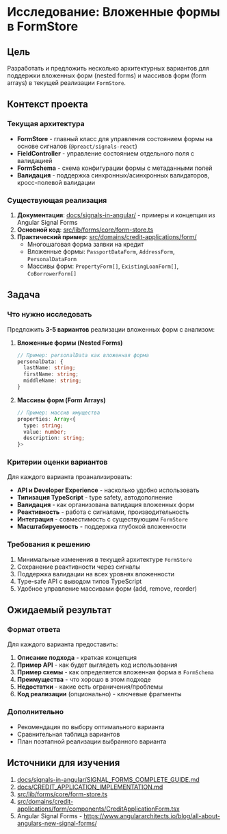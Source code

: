 # Исследование: Вложенные формы в FormStore

## Цель
Разработать и предложить несколько архитектурных вариантов для поддержки вложенных форм (nested forms) и массивов форм (form arrays) в текущей реализации `FormStore`.

## Контекст проекта

### Текущая архитектура
- **FormStore** - главный класс для управления состоянием формы на основе сигналов (`@preact/signals-react`)
- **FieldController** - управление состоянием отдельного поля с валидацией
- **FormSchema** - схема конфигурации формы с метаданными полей
- **Валидация** - поддержка синхронных/асинхронных валидаторов, кросс-полевой валидации

### Существующая реализация
1. **Документация**: [docs/signals-in-angular/](docs/signals-in-angular/) - примеры и концепция из Angular Signal Forms
2. **Основной код**: [src/lib/forms/core/form-store.ts](src/lib/forms/core/form-store.ts)
3. **Практический пример**: [src/domains/credit-applications/form/](src/domains/credit-applications/form/)
   - Многошаговая форма заявки на кредит
   - Вложенные формы: `PassportDataForm`, `AddressForm`, `PersonalDataForm`
   - Массивы форм: `PropertyForm[]`, `ExistingLoanForm[]`, `CoBorrowerForm[]`

## Задача

### Что нужно исследовать
Предложить **3-5 вариантов** реализации вложенных форм с анализом:

1. **Вложенные формы (Nested Forms)**
   ```typescript
   // Пример: personalData как вложенная форма
   personalData: {
     lastName: string;
     firstName: string;
     middleName: string;
   }
   ```

2. **Массивы форм (Form Arrays)**
   ```typescript
   // Пример: массив имущества
   properties: Array<{
     type: string;
     value: number;
     description: string;
   }>
   ```

### Критерии оценки вариантов
Для каждого варианта проанализировать:
- **API и Developer Experience** - насколько удобно использовать
- **Типизация TypeScript** - type safety, автодополнение
- **Валидация** - как организована валидация вложенных форм
- **Реактивность** - работа с сигналами, производительность
- **Интеграция** - совместимость с существующим `FormStore`
- **Масштабируемость** - поддержка глубокой вложенности

### Требования к решению
1. Минимальные изменения в текущей архитектуре `FormStore`
2. Сохранение реактивности через сигналы
3. Поддержка валидации на всех уровнях вложенности
4. Type-safe API с выводом типов TypeScript
5. Удобное управление массивами форм (add, remove, reorder)

## Ожидаемый результат

### Формат ответа
Для каждого варианта предоставить:

1. **Описание подхода** - краткая концепция
2. **Пример API** - как будет выглядеть код использования
3. **Пример схемы** - как определяется вложенная форма в `FormSchema`
4. **Преимущества** - что хорошо в этом подходе
5. **Недостатки** - какие есть ограничения/проблемы
6. **Код реализации** (опционально) - ключевые фрагменты

### Дополнительно
- Рекомендация по выбору оптимального варианта
- Сравнительная таблица вариантов
- План поэтапной реализации выбранного варианта

## Источники для изучения
1. [docs/signals-in-angular/SIGNAL_FORMS_COMPLETE_GUIDE.md](docs/signals-in-angular/SIGNAL_FORMS_COMPLETE_GUIDE.md)
2. [docs/CREDIT_APPLICATION_IMPLEMENTATION.md](docs/CREDIT_APPLICATION_IMPLEMENTATION.md)
3. [src/lib/forms/core/form-store.ts](src/lib/forms/core/form-store.ts)
4. [src/domains/credit-applications/form/components/CreditApplicationForm.tsx](src/domains/credit-applications/form/components/CreditApplicationForm.tsx)
5. Angular Signal Forms - https://www.angulararchitects.io/blog/all-about-angulars-new-signal-forms/